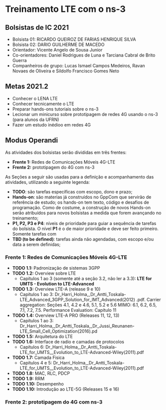 # Treinamento LTE com o ns-3

## Bolsistas de IC 2021
- Bolsista 01: RICARDO QUEIROZ DE FARIAS HENRIQUE SILVA
- Bolsista 02: DARIO GUILHERME DE MACEDO
- Orientador: Vicente Angelo de Sousa Junior
- Co-orientadores: Daniel Rodrigues de Luna e Tarciana Cabral de Brito Guerra 
- Companheiros de grupo: Lucas Ismael Campos Medeiros, Ravan Novaes de Oliveira e Sildolfo Francisco Gomes Neto 

## Metas 2021.2
- Conhecer o LENA LTE
- Conhecer tecnicamente o LTE
- Preparar hands-ons tutoriais sobre o ns-3
- Lecionar um minicurso sobre prototipagem de redes 4G usando o ns-3 (para alunos da UFRN)
- Fazer um estudo inédioo em redes 4G 

## Modus Operandi

As atividades dos bolsistas serão divididas em três frentes:
- **Frente 1:** Redes de Comunicações Móveis 4G-LTE
- **Frente 2:** prototipagem do 4G com ns-3

As Seções a seguir são usadas para a definição e acompanhamento das atividades, utilizando a seguinte legenda:

- **TODO**: são tarefas específicas com escopo, dono e prazo;
- **Hands-on**: são materias já construídos no GppCom que servirão de referência de estudo; os hands-on tem texto, código e desafios de programação. Como de costume, a construção de novos Hands-on serão atribuídos para novos bolsistas a medida que forem avançando no treinamento;
- **P1, P2, P3 e P4**: níveis de prioridade para guiar a sequência de tarefas do bolsista. O nível **P1** é o de maior prioridade e deve ser feito primeiro. Somente tarefas com 
- **TBD (to be defined)**: tarefas ainda não agendadas, com escopo e/ou data a serem definidas;

### Frente 1: Redes de Comunicações Móveis 4G-LTE
   - **TODO 1.1:** Padronização de sistemas 3GPP
   - **TODO 1.2:** Overview sobre LTE
      - Capítulos 1 ao 3 (somente até a seção 3.2, não ler a 3.3): **LTE for UMTS - Evolution to LTE-Advanced**
   - **TODO 1.3:** Overview LTE-A  (release 9 e 10)
      -  Capítulos 1 ao 3: Dr_Harri_Holma,_Dr_Antti_Toskala-LTE_Advanced_3GPP_Solution_for_IMT_Advanced(2012) .pdf. Carrier aggregation: Seções 4.1, 4.2 e 4.6, 5.1, 5.2 e 5.6
      MIMO: 6.1, 6.2, 6.5, 7.1, 7.2, 7.5. Performance Evaluation: Capítulo 11	
   - **TODO 1.4:** Overview LTE-A PRO (Releases 11, 12, 13)
      - Capítulos 1 ao 3: Dr_Harri_Holma,_Dr_Antti_Toskala,_Dr_Jussi_Reunanen-LTE_Small_Cell_Optimization(2016).pd
   - **TODO 1.5:** Arquitetura do LTE
   - **TODO 1.6:** Interface de radio e camadas de protocolos
      - Capítulos 6: Dr_Harri_Holma,_Dr_Antti_Toskala-LTE_for_UMTS__Evolution_to_LTE-Advanced-Wiley(2011).pdf
   - **TODO 1.7:** Camada Fisica
      - Capítulos 4 e 5: Dr_Harri_Holma,_Dr_Antti_Toskala-LTE_for_UMTS__Evolution_to_LTE-Advanced-Wiley(2011).pdf 
   - **TODO 1.8:** MAC, RLC, PDCP
   - **TODO 1.9:** RRM
   - **TODO 1.10:** Desempenho
   - **TODO 1.10:** Introdução ao LTE-5G (Releases 15 e 16)

### Frente 2: prototipagem do 4G com ns-3


